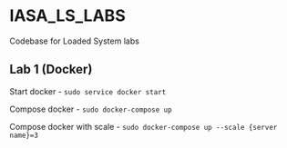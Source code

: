 # IASA_LS_LABS
Codebase for Loaded System labs

## Lab 1 (Docker)

Start docker - `sudo service docker start`

Compose docker - `sudo docker-compose up`

Compose docker with scale - `sudo docker-compose up --scale {server name}=3`
